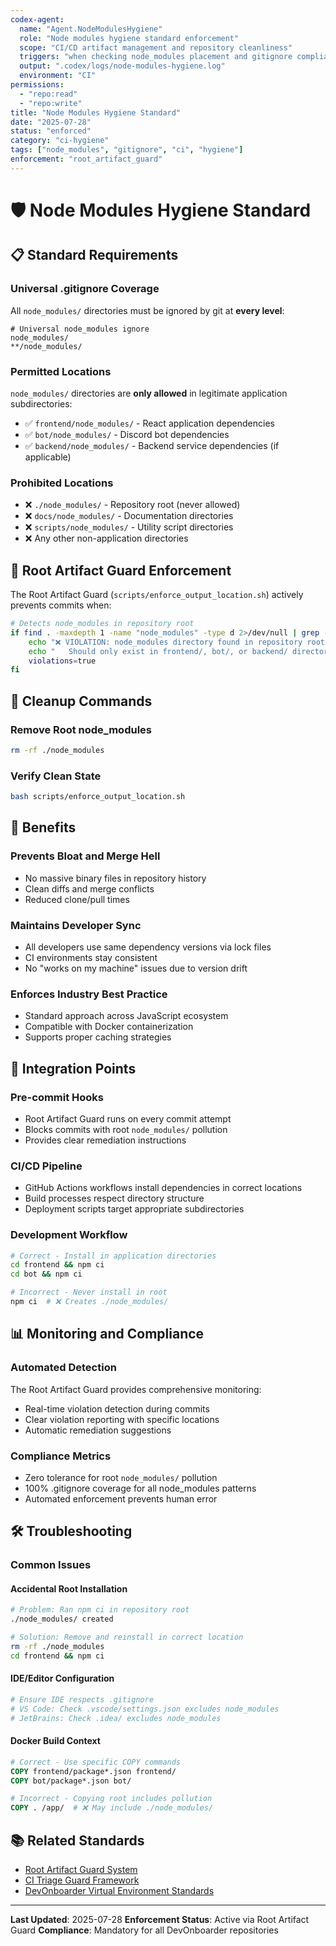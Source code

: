 ```yaml
---
codex-agent:
  name: "Agent.NodeModulesHygiene"
  role: "Node modules hygiene standard enforcement"
  scope: "CI/CD artifact management and repository cleanliness"
  triggers: "when checking node_modules placement and gitignore compliance"
  output: ".codex/logs/node-modules-hygiene.log"
  environment: "CI"
permissions:
  - "repo:read"
  - "repo:write"
title: "Node Modules Hygiene Standard"
date: "2025-07-28"
status: "enforced"
category: "ci-hygiene"
tags: ["node_modules", "gitignore", "ci", "hygiene"]
enforcement: "root_artifact_guard"
---
```


# 🛡️ Node Modules Hygiene Standard

## 📋 **Standard Requirements**

### **Universal .gitignore Coverage**

All `node_modules/` directories must be ignored by git at **every level**:

```gitignore
# Universal node_modules ignore
node_modules/
**/node_modules/
```

### **Permitted Locations**

`node_modules/` directories are **only allowed** in legitimate application subdirectories:

- ✅ `frontend/node_modules/` - React application dependencies
- ✅ `bot/node_modules/` - Discord bot dependencies
- ✅ `backend/node_modules/` - Backend service dependencies (if applicable)

### **Prohibited Locations**

- ❌ `./node_modules/` - Repository root (never allowed)
- ❌ `docs/node_modules/` - Documentation directories
- ❌ `scripts/node_modules/` - Utility script directories
- ❌ Any other non-application directories

## 🚫 **Root Artifact Guard Enforcement**

The Root Artifact Guard (`scripts/enforce_output_location.sh`) actively prevents commits when:

```bash
# Detects node_modules in repository root
if find . -maxdepth 1 -name "node_modules" -type d 2>/dev/null | grep -q .; then
    echo "❌ VIOLATION: node_modules directory found in repository root"
    echo "   Should only exist in frontend/, bot/, or backend/ directories"
    violations=true
fi
```

## 🔧 **Cleanup Commands**

### **Remove Root node_modules**

```bash
rm -rf ./node_modules
```

### **Verify Clean State**

```bash
bash scripts/enforce_output_location.sh
```

## 🎯 **Benefits**

### **Prevents Bloat and Merge Hell**

- No massive binary files in repository history
- Clean diffs and merge conflicts
- Reduced clone/pull times

### **Maintains Developer Sync**

- All developers use same dependency versions via lock files
- CI environments stay consistent
- No "works on my machine" issues due to version drift

### **Enforces Industry Best Practice**

- Standard approach across JavaScript ecosystem
- Compatible with Docker containerization
- Supports proper caching strategies

## 🔄 **Integration Points**

### **Pre-commit Hooks**

- Root Artifact Guard runs on every commit attempt
- Blocks commits with root `node_modules/` pollution
- Provides clear remediation instructions

### **CI/CD Pipeline**

- GitHub Actions workflows install dependencies in correct locations
- Build processes respect directory structure
- Deployment scripts target appropriate subdirectories

### **Development Workflow**

```bash
# Correct - Install in application directories
cd frontend && npm ci
cd bot && npm ci

# Incorrect - Never install in root
npm ci  # ❌ Creates ./node_modules/
```

## 📊 **Monitoring and Compliance**

### **Automated Detection**

The Root Artifact Guard provides comprehensive monitoring:

- Real-time violation detection during commits
- Clear violation reporting with specific locations
- Automatic remediation suggestions

### **Compliance Metrics**

- Zero tolerance for root `node_modules/` pollution
- 100% .gitignore coverage for all node_modules patterns
- Automated enforcement prevents human error

## 🛠️ **Troubleshooting**

### **Common Issues**

#### **Accidental Root Installation**

```bash
# Problem: Ran npm ci in repository root
./node_modules/ created

# Solution: Remove and reinstall in correct location
rm -rf ./node_modules
cd frontend && npm ci
```

#### **IDE/Editor Configuration**

```bash
# Ensure IDE respects .gitignore
# VS Code: Check .vscode/settings.json excludes node_modules
# JetBrains: Check .idea/ excludes node_modules
```

#### **Docker Build Context**

```dockerfile
# Correct - Use specific COPY commands
COPY frontend/package*.json frontend/
COPY bot/package*.json bot/

# Incorrect - Copying root includes pollution
COPY . /app/  # ❌ May include ./node_modules/
```

## 📚 **Related Standards**

- [Root Artifact Guard System](../agents/tags/ci_root_artifact_guard.md)
- [CI Triage Guard Framework](./2025-07-28_foo_sandbox_pollution.md)
- [DevOnboarder Virtual Environment Standards](../../.github/copilot-instructions.md)

---

**Last Updated**: 2025-07-28
**Enforcement Status**: Active via Root Artifact Guard
**Compliance**: Mandatory for all DevOnboarder repositories
